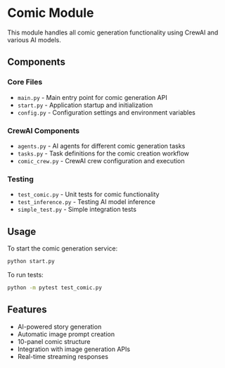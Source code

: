 # Comic Module

This module handles all comic generation functionality using CrewAI and various AI models.

## Components

### Core Files
- `main.py` - Main entry point for comic generation API
- `start.py` - Application startup and initialization
- `config.py` - Configuration settings and environment variables

### CrewAI Components
- `agents.py` - AI agents for different comic generation tasks
- `tasks.py` - Task definitions for the comic creation workflow
- `comic_crew.py` - CrewAI crew configuration and execution

### Testing
- `test_comic.py` - Unit tests for comic functionality
- `test_inference.py` - Testing AI model inference
- `simple_test.py` - Simple integration tests

## Usage

To start the comic generation service:

```bash
python start.py
```

To run tests:

```bash
python -m pytest test_comic.py
```

## Features

- AI-powered story generation
- Automatic image prompt creation
- 10-panel comic structure
- Integration with image generation APIs
- Real-time streaming responses 